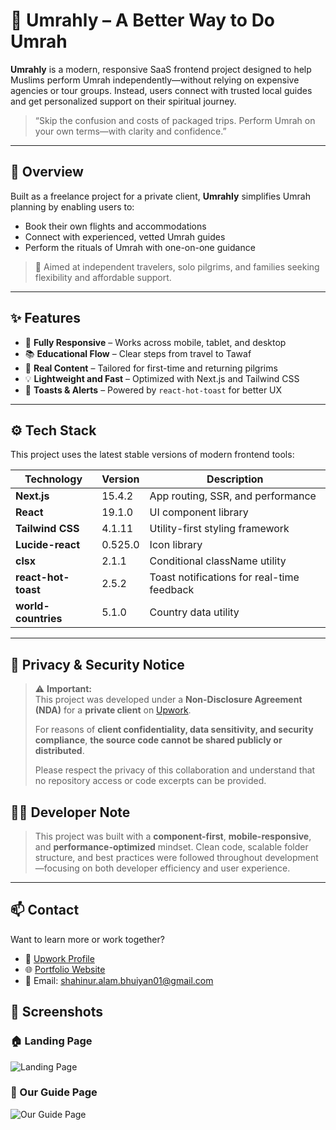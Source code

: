 # 🕋 Umrahly – A Better Way to Do Umrah

**Umrahly** is a modern, responsive SaaS frontend project designed to help Muslims perform Umrah independently—without relying on expensive agencies or tour groups. Instead, users connect with trusted local guides and get personalized support on their spiritual journey.

> “Skip the confusion and costs of packaged trips. Perform Umrah on your own terms—with clarity and confidence.”

---

## 📌 Overview

Built as a freelance project for a private client, **Umrahly** simplifies Umrah planning by enabling users to:

- Book their own flights and accommodations
- Connect with experienced, vetted Umrah guides
- Perform the rituals of Umrah with one-on-one guidance

> 🧭 Aimed at independent travelers, solo pilgrims, and families seeking flexibility and affordable support.

---

## ✨ Features

- 📱 **Fully Responsive** – Works across mobile, tablet, and desktop
- 📚 **Educational Flow** – Clear steps from travel to Tawaf
- 💬 **Real Content** – Tailored for first-time and returning pilgrims
- 💡 **Lightweight and Fast** – Optimized with Next.js and Tailwind CSS
- 🔔 **Toasts & Alerts** – Powered by `react-hot-toast` for better UX

---

## ⚙️ Tech Stack

This project uses the latest stable versions of modern frontend tools:

| Technology           | Version   | Description                                   |
|----------------------|-----------|-----------------------------------------------|
| **Next.js**          | 15.4.2    | App routing, SSR, and performance             |
| **React**            | 19.1.0    | UI component library                          |
| **Tailwind CSS**     | 4.1.11    | Utility-first styling framework               |
| **Lucide-react**     | 0.525.0   | Icon library                                  |
| **clsx**             | 2.1.1     | Conditional className utility                 |
| **react-hot-toast**  | 2.5.2     | Toast notifications for real-time feedback    |
| **world-countries**  | 5.1.0     | Country data utility                          |

---

## 🔐 Privacy & Security Notice

> ⚠️ **Important:**  
> This project was developed under a **Non-Disclosure Agreement (NDA)** for a **private client** on [Upwork](https://www.upwork.com).  
> 
> For reasons of **client confidentiality, data sensitivity, and security compliance**, **the source code cannot be shared publicly or distributed**.  
> 
> Please respect the privacy of this collaboration and understand that no repository access or code excerpts can be provided.


## 🧑‍💻 Developer Note

> This project was built with a **component-first**, **mobile-responsive**, and **performance-optimized** mindset. Clean code, scalable folder structure, and best practices were followed throughout development—focusing on both developer efficiency and user experience.

---

## 📫 Contact

Want to learn more or work together?

- 💼 [Upwork Profile](https://www.upwork.com/freelancers/~01bf24b7725d70b752) 
- 🌐 [Portfolio Website](https://shahinuralambhuiyan.vercel.app/)
- 📧 Email: shahinur.alam.bhuiyan01@gmail.com

## 📸 Screenshots

### 🏠 Landing Page  
![Landing Page](/SiteSS/LandingPage.png)

### 🧭 Our Guide Page  
![Our Guide Page](/SiteSS/OurGuidePage.png)

